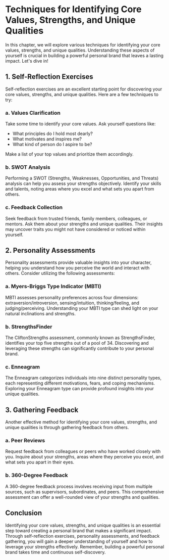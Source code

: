 Techniques for Identifying Core Values, Strengths, and Unique Qualities
==================================================================================

In this chapter, we will explore various techniques for identifying your core values, strengths, and unique qualities. Understanding these aspects of yourself is crucial in building a powerful personal brand that leaves a lasting impact. Let's dive in!

1\. Self-Reflection Exercises
----------------------------

Self-reflection exercises are an excellent starting point for discovering your core values, strengths, and unique qualities. Here are a few techniques to try:

### a. Values Clarification

Take some time to identify your core values. Ask yourself questions like:

* What principles do I hold most dearly?
* What motivates and inspires me?
* What kind of person do I aspire to be?

Make a list of your top values and prioritize them accordingly.

### b. SWOT Analysis

Performing a SWOT (Strengths, Weaknesses, Opportunities, and Threats) analysis can help you assess your strengths objectively. Identify your skills and talents, noting areas where you excel and what sets you apart from others.

### c. Feedback Collection

Seek feedback from trusted friends, family members, colleagues, or mentors. Ask them about your strengths and unique qualities. Their insights may uncover traits you might not have considered or noticed within yourself.

2\. Personality Assessments
--------------------------

Personality assessments provide valuable insights into your character, helping you understand how you perceive the world and interact with others. Consider utilizing the following assessments:

### a. Myers-Briggs Type Indicator (MBTI)

MBTI assesses personality preferences across four dimensions: extraversion/introversion, sensing/intuition, thinking/feeling, and judging/perceiving. Understanding your MBTI type can shed light on your natural inclinations and strengths.

### b. StrengthsFinder

The CliftonStrengths assessment, commonly known as StrengthsFinder, identifies your top five strengths out of a pool of 34. Discovering and leveraging these strengths can significantly contribute to your personal brand.

### c. Enneagram

The Enneagram categorizes individuals into nine distinct personality types, each representing different motivations, fears, and coping mechanisms. Exploring your Enneagram type can provide profound insights into your unique qualities.

3\. Gathering Feedback
---------------------

Another effective method for identifying your core values, strengths, and unique qualities is through gathering feedback from others.

### a. Peer Reviews

Request feedback from colleagues or peers who have worked closely with you. Inquire about your strengths, areas where they perceive you excel, and what sets you apart in their eyes.

### b. 360-Degree Feedback

A 360-degree feedback process involves receiving input from multiple sources, such as supervisors, subordinates, and peers. This comprehensive assessment can offer a well-rounded view of your strengths and qualities.

Conclusion
----------

Identifying your core values, strengths, and unique qualities is an essential step toward creating a personal brand that makes a significant impact. Through self-reflection exercises, personality assessments, and feedback gathering, you will gain a deeper understanding of yourself and how to leverage your strengths effectively. Remember, building a powerful personal brand takes time and continuous self-discovery.
